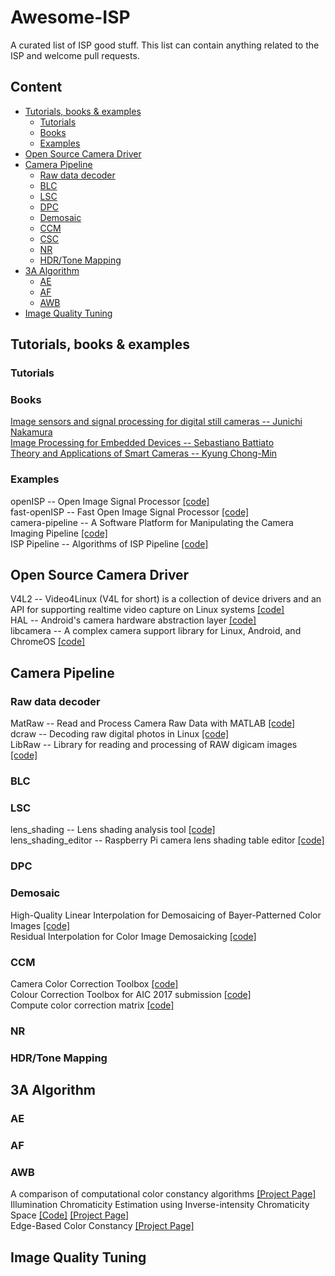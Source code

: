 # Awesome-ISP
A curated list of ISP good stuff. This list can contain anything related to the ISP and welcome pull requests.

## Content
- [Tutorials, books & examples](#tutorials--books---examples)
  * [Tutorials](#tutorials)
  * [Books](#books) 
  * [Examples](#examples)
- [Open Source Camera Driver](#open-source-camera-driver)
- [Camera Pipeline](#camera-pipeline)
  * [Raw data decoder](#raw-data-decoder)
  * [BLC](#blc)
  * [LSC](#lsc)
  * [DPC](#dpc)
  * [Demosaic](#demosaic)
  * [CCM](#ccm)
  * [CSC](#csc)
  * [NR](#nr)
  * [HDR/Tone Mapping](#hdr-tone-mapping)
- [3A Algorithm](#3a-algorithm)
  * [AE](#ae)
  * [AF](#af)
  * [AWB](#awb)
- [Image Quality Tuning](#image-quality-tuning)

## Tutorials, books & examples
### Tutorials
### Books
[Image sensors and signal processing for digital still cameras -- Junichi Nakamura](https://last.hit.bme.hu/download/firtha/video/Sensors/Junichi%20Nakamura%20Image%20sensors%20and%20signal%20processing%20for%20digital%20still%20cameras%20%202006.pdf)  
[Image Processing for Embedded Devices -- Sebastiano Battiato](https://books.google.com/books/about/Image_Processing_for_Embedded_Devices.html?id=K5aOhnvGJToC)  
[Theory and Applications of Smart Cameras -- Kyung Chong-Min](https://www.springer.com/gp/book/9789401799867)  
### Examples
openISP -- Open Image Signal Processor [[code]](https://github.com/cruxopen/openISP)  
fast-openISP -- Fast Open Image Signal Processor [[code]](https://github.com/QiuJueqin/fast-openISP)  
camera-pipeline -- A Software Platform for Manipulating the Camera Imaging Pipeline [[code]](https://karaimer.github.io/camera-pipeline/)  
ISP Pipeline -- Algorithms of ISP Pipeline [[code]](https://gitee.com/wtzhu13/ISPAlgorithmStudy)  
## Open Source Camera Driver
V4L2 -- Video4Linux (V4L for short) is a collection of device drivers and an API for supporting realtime video capture on Linux systems [[code]](https://www.kernel.org/doc/html/v4.9/media/uapi/v4l/v4l2.html)  
HAL -- Android's camera hardware abstraction layer [[code]](https://source.android.com/devices/camera)  
libcamera -- A complex camera support library for Linux, Android, and ChromeOS [[code]](https://github.com/kbingham/libcamera)  
## Camera Pipeline
### Raw data decoder
MatRaw -- Read and Process Camera Raw Data with MATLAB [[code]](https://github.com/QiuJueqin/MatRaw)   
dcraw -- Decoding raw digital photos in Linux [[code]](https://github.com/ncruces/dcraw)  
LibRaw -- Library for reading and processing of RAW digicam images [[code]](https://github.com/LibRaw/LibRaw)  
### BLC
### LSC
lens_shading -- Lens shading analysis tool [[code]](https://github.com/6by9/lens_shading)  
lens_shading_editor -- Raspberry Pi camera lens shading table editor [[code]](https://github.com/dridri/lens_shading_editor)   
### DPC
### Demosaic
High-Quality Linear Interpolation for Demosaicing of Bayer-Patterned Color Images [[code]](https://www.microsoft.com/en-us/research/publication/high-quality-linear-interpolation-for-demosaicing-of-bayer-patterned-color-images/)  
Residual Interpolation for Color Image Demosaicking [[code]](http://www.ok.sc.e.titech.ac.jp/res/DM/RI.html)  
### CCM
Camera Color Correction Toolbox [[code]](https://github.com/QiuJueqin/color-correction-toolbox)  
Colour Correction Toolbox for AIC 2017 submission [[code]](https://github.com/fangfufu/Colour_Correction_Toolbox)  
Compute color correction matrix [[code]](https://github.com/lighttransport/colorcorrectionmatrix)  
### NR
### HDR/Tone Mapping
## 3A Algorithm
### AE
### AF
### AWB
A comparison of computational color constancy algorithms [[Project Page]](http://kobus.ca/research/programs/colour_constancy/)  
Illumination Chromaticity Estimation using Inverse-intensity Chromaticity Space [[Code]](https://tanrobby.github.io/code/iic.zip) [[Project Page]](https://tanrobby.github.io/research/lightchroma/results.html)  
Edge-Based Color Constancy [[Project Page]](https://ivi.fnwi.uva.nl/isis/publications/bibtexbrowser.php?key=vandeWeijerTIP2007&bib=all.bib)
## Image Quality Tuning
